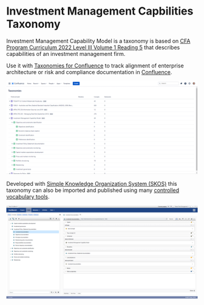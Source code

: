 # Investment Management Capbilities Taxonomy

Investment Management Capability Model is a taxonomy is based on [CFA Program Curriculum 2022 Level III Volume 1 Reading 5](https://www.cfainstitute.org/en/programs/cfa/exam/level-iii) that describes capabilities of an investment management firm.

Use it with [Taxonomies for Confluence](https://dalstonsemantics.com/services/taxonomies-for-confluence/) to track alignment of enterprise architecture or risk and compliance documentation in [Confluence](https://www.atlassian.com/software/confluence).

![IMC in Taxonomies for Confluence](imc-confluence.png "IMC in Taxonomies for Confluence")

Developed with [Simple Knowledge Organization System (SKOS)](https://www.w3.org/2004/02/skos/) this taxonomy can also be imported and published using many [controlled vocabulary tools](https://github.com/gbv/bartoc.org/wiki/Software-for-controlled-vocabularies).

![IMC in VocBench](imc-vocbench.png "IMC in VocBench")